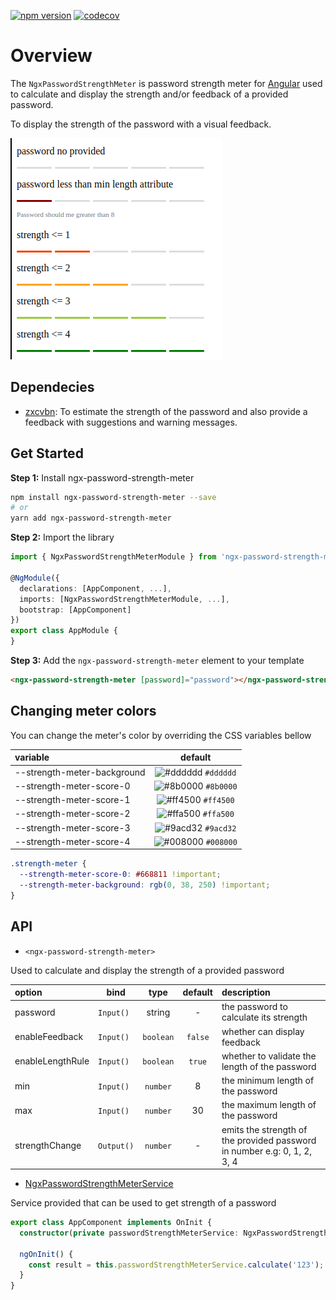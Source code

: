 [![npm version](https://badge.fury.io/js/ngx-password-strength-meter.svg)](https://badge.fury.io/js/ngx-password-strength-meter)
[![codecov](https://codecov.io/gh/maykon-oliveira/ngx-password-strength-meter/branch/master/graph/badge.svg)](https://codecov.io/gh/maykon-oliveira/ngx-password-strength-meter)

# Overview

The `NgxPasswordStrengthMeter` is password strength meter for [Angular](https://angular.io/) used to calculate and display the strength and/or feedback of a provided password.

To display the strength of the password with a visual feedback.

![screenshot](.github/screenshot.png)

## Dependecies

- [zxcvbn](https://github.com/dropbox/zxcvbn): To estimate the strength of the password and also provide a feedback with suggestions and warning messages.

## Get Started

**Step 1:** Install ngx-password-strength-meter

```sh
npm install ngx-password-strength-meter --save
# or
yarn add ngx-password-strength-meter
```

**Step 2:** Import the library

```ts
import { NgxPasswordStrengthMeterModule } from 'ngx-password-strength-meter';

@NgModule({
  declarations: [AppComponent, ...],
  imports: [NgxPasswordStrengthMeterModule, ...],
  bootstrap: [AppComponent]
})
export class AppModule {
}
```

**Step 3:** Add the `ngx-password-strength-meter` element to your template

```html
<ngx-password-strength-meter [password]="password"></ngx-password-strength-meter>
```

## Changing meter colors

You can change the meter's color by overriding the CSS variables bellow

| variable                    |                                  default                                  |
| :-------------------------- | :-----------------------------------------------------------------------: |
| --strength-meter-background | ![#dddddd](https://via.placeholder.com/15/dddddd/000000?text=+) `#dddddd` |
| --strength-meter-score-0    | ![#8b0000](https://via.placeholder.com/15/8b0000/000000?text=+) `#8b0000` |
| --strength-meter-score-1    | ![#ff4500](https://via.placeholder.com/15/ff4500/000000?text=+) `#ff4500` |
| --strength-meter-score-2    | ![#ffa500](https://via.placeholder.com/15/ffa500/000000?text=+) `#ffa500` |
| --strength-meter-score-3    | ![#9acd32](https://via.placeholder.com/15/9acd32/000000?text=+) `#9acd32` |
| --strength-meter-score-4    | ![#008000](https://via.placeholder.com/15/008000/000000?text=+) `#008000` |

```css
.strength-meter {
  --strength-meter-score-0: #668811 !important;
  --strength-meter-background: rgb(0, 38, 250) !important;
}
```

## API

- `<ngx-password-strength-meter>`

Used to calculate and display the strength of a provided password

| option           |    bind    |   type    | default | description                                                              |
| :--------------- | :--------: | :-------: | :-----: | :----------------------------------------------------------------------- |
| password         | `Input() ` |  string   |    -    | the password to calculate its strength                                   |
| enableFeedback   | `Input() ` | `boolean` | `false` | whether can display feedback                                             |
| enableLengthRule | `Input() ` | `boolean` | `true`  | whether to validate the length of the password                           |
| min              | `Input() ` | `number`  |    8    | the minimum length of the password                                       |
| max              | `Input() ` | `number`  |   30    | the maximum length of the password                                       |
| strengthChange   | `Output()` | `number`  |    -    | emits the strength of the provided password in number e.g: 0, 1, 2, 3, 4 |

- [NgxPasswordStrengthMeterService](projects/ngx-password-strength-meter/src/lib/ngx-password-strength-meter.service.ts)

Service provided that can be used to get strength of a password

```ts
export class AppComponent implements OnInit {
  constructor(private passwordStrengthMeterService: NgxPasswordStrengthMeterService) {}

  ngOnInit() {
    const result = this.passwordStrengthMeterService.calculate('123');
  }
}
```
